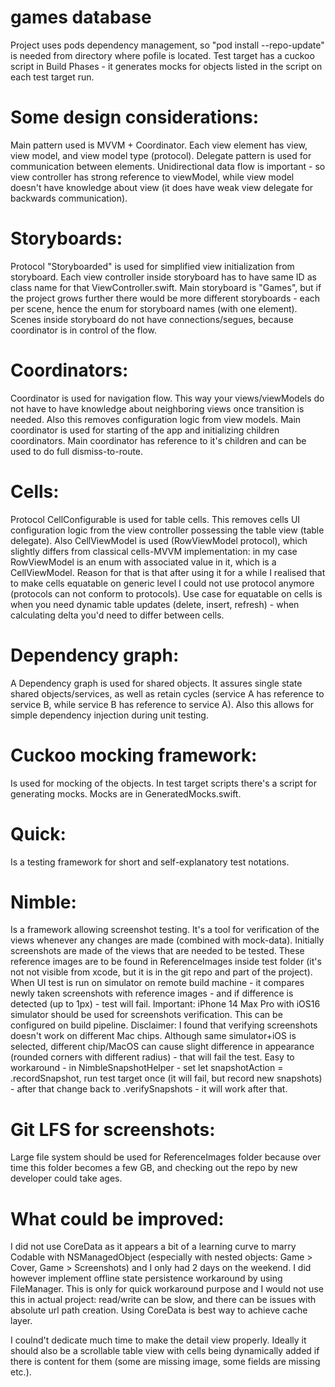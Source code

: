 # games database

Project uses pods dependency management, so "pod install --repo-update" is needed from directory where pofile is located. 
Test target has a cuckoo script in Build Phases - it generates mocks for objects listed in the script on each test target run.

# Some design considerations:

Main pattern used is MVVM + Coordinator. Each view element has view, view model, and view model type (protocol). Delegate pattern is used for communication between elements. Unidirectional data flow is important - so view controller has strong reference to viewModel, while view model doesn't have knowledge about view (it does have weak view delegate for backwards communication). 

# Storyboards:
Protocol "Storyboarded" is used for simplified view initialization from storyboard. Each view controller inside storyboard has to have same ID as class name for that ViewController.swift.
Main storyboard is "Games", but if the project grows further there would be more different storyboards - each per scene, hence the enum for storyboard names (with one element). Scenes inside storyboard do not have connections/segues, because coordinator is in control of the flow.

# Coordinators:
Coordinator is used for navigation flow. This way your views/viewModels do not have to have knowledge about neighboring views once transition is needed. 
Also this removes configuration logic from view models. 
Main coordinator is used for starting of the app and initializing children coordinators. Main coordinator has reference to it's children and can be used to do full dismiss-to-route.

# Cells:
Protocol CellConfigurable is used for table cells. This removes cells UI configuration logic from the view controller possessing the table view (table delegate). Also CellViewModel is used (RowViewModel protocol), which slightly differs from classical cells-MVVM implementation: in my case RowViewModel is an enum with associated value in it, which is a CellViewModel. Reason for that is that after using it for a while I realised that to make cells equatable on generic level I could not use protocol anymore (protocols can not conform to protocols). Use case for equatable on cells is when you need dynamic table updates (delete, insert, refresh) - when calculating delta you'd need to differ between cells.

# Dependency graph:
A Dependency graph is used for shared objects. It assures single state shared objects/services, as well as retain cycles (service A has reference to service B, while service B has reference to service A). Also this allows for simple dependency injection during unit testing.

# Cuckoo mocking framework:
Is used for mocking of the objects. In test target scripts there's a script for generating mocks. Mocks are in GeneratedMocks.swift.  

# Quick:
Is a testing framework for short and self-explanatory test notations.

# Nimble:
Is a framework allowing screenshot testing. It's a tool for verification of the views whenever any changes are made (combined with mock-data). Initially 
screenshots are made of the views that are needed to be tested. These reference images are to be found in ReferenceImages inside test folder (it's not not visible from xcode, but it is in the git repo and part of the project). When UI test is run on simulator on remote build machine - it compares newly taken screenshots with reference images - and if difference is detected (up to 1px) - test will fail.
Important: iPhone 14 Max Pro with iOS16 simulator should be used for screenshots verification. This can be configured on build pipeline.
Disclaimer: I found that verifying screenshots doesn't work on different Mac chips. Although same simulator+iOS is selected, different chip/MacOS can cause slight difference in appearance (rounded corners with different radius) - that will fail the test. Easy to workaround - in NimbleSnapshotHelper - set 
let snapshotAction = .recordSnapshot, run test target once (it will fail, but record new snapshots) - after that change back to .verifySnapshots - it will work after that. 

# Git LFS for screenshots:
Large file system should be used for ReferenceImages folder because over time this folder becomes a few GB, and checking out the repo by new developer could take ages. 

# What could be improved:
I did not use CoreData as it appears a bit of a learning curve to marry Codable with NSManagedObject (especially with nested objects: Game > Cover, Game > Screenshots) and I only had 2 days on the weekend. I did however implement offline state persistence workaround by using FileManager. This is only for quick workaround purpose and I would not use this in actual project: read/write can be slow, and there can be issues with absolute url path creation. 
Using CoreData is best way to achieve cache layer. 

I coulnd't dedicate much time to make the detail view properly. Ideally it should also be a scrollable table view with cells being dynamically added if there is content for them (some are missing image, some fields are missing etc.).


